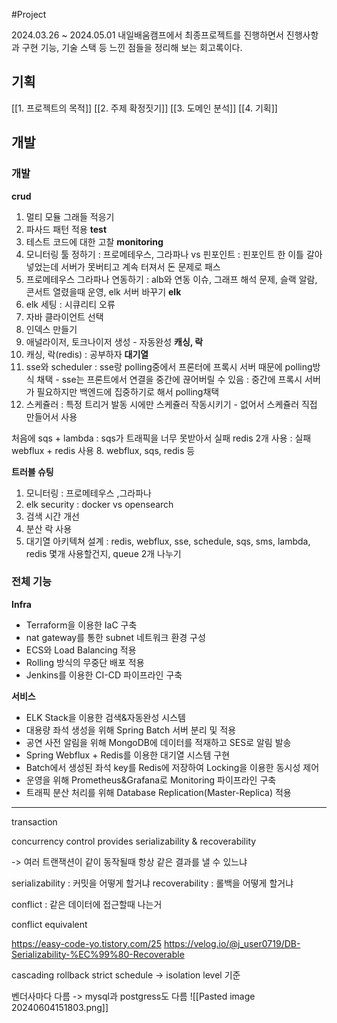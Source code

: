 #Project 

2024.03.26 ~ 2024.05.01 내일배움캠프에서 최종프로젝트를 진행하면서 진행사항과 구현 기능, 기술 스택 등 느낀 점들을 정리해 보는 회고록이다.

## 기획
[[1. 프로젝트의 목적]]
[[2. 주제 확정짓기]]
[[3. 도메인 분석]]
[[4. 기획]]


## 개발
### 개발
**crud**
1. 멀티 모듈 그래들 적응기
2. 파사드 패턴 적용
**test**
1. 테스트 코드에 대한 고찰
**monitoring**
1. 모니터링 툴 정하기 : 프로메테우스, 그라파나 vs 핀포인트 : 핀포인트 한 이틀 갈아넣었는데 서버가 못버티고 계속 터져서 돈 문제로 패스
2. 프로메테우스 그라파나 연동하기 : alb와 연동 이슈, 그래프 해석 문제, 슬랙 알람, 콘서트 열렸을때 운영, elk 서버 바꾸기
**elk**
1. elk 세팅 : 시큐리티 오류
2. 자바 클라이언트 선택
3. 인덱스 만들기
4. 애널라이저, 토크나이저 생성 - 자동완성
**캐싱, 락**
1. 캐싱, 락(redis) : 공부하자
**대기열**
1. sse와 scheduler : sse랑 polling중에서 프론터에 프록시 서버 때문에 polling방식 채택 - sse는 프론트에서 연결을 중간에 끊어버릴 수 있음 : 중간에 프록시 서버가 필요하지만 백엔드에 집중하기로 해서 polling채택
2. 스케쥴러 : 특정 트리거 발동 시에만 스케쥴러 작동시키기 - 없어서 스케쥴러 직접 만들어서 사용

처음에 sqs + lambda : sqs가 트래픽을 너무 못받아서 실패
redis 2개 사용 : 실패
webflux + redis 사용
8. webflux, sqs, redis 등

**트러블 슈팅**
1. 모니터링 : 프로메테우스 ,그라파나
2. elk security : docker vs opensearch
3. 검색 시간 개선
4. 분산 락 사용
5. 대기열 아키텍쳐 설계 : redis, webflux, sse, schedule, sqs, sms, lambda, redis 몇개 사용할건지, queue 2개 나누기

### **전체 기능**

**Infra**

- Terraform을 이용한 IaC 구축
- nat gateway를 통한 subnet 네트워크 환경 구성
- ECS와 Load Balancing 적용
- Rolling 방식의 무중단 배포 적용
- Jenkins를 이용한 CI-CD 파이프라인 구축

**서비스**

- ELK Stack을 이용한 검색&자동완성 시스템
- 대용량 좌석 생성을 위해 Spring Batch 서버 분리 및 적용
- 공연 사전 알림을 위해 MongoDB에 데이터를 적재하고 SES로 알림 발송
- Spring Webflux + Redis를 이용한 대기열 시스템 구현
- Batch에서 생성된 좌석 key를 Redis에 저장하여 Locking을 이용한 동시성 제어
- 운영을 위해 Prometheus&Grafana로 Monitoring 파이프라인 구축
- 트래픽 분산 처리를 위해 Database Replication(Master-Replica) 적용


---

transaction

concurrency control provides serializability & recoverability

-> 여러 트랜잭션이 같이 동작될때 항상 같은 결과를 낼 수 있느냐

serializability : 커밋을 어떻게 할거냐
recoverability : 롤백을 어떻게 할거냐

conflict : 같은 데이터에 접근할때 나는거

conflict equivalent

https://easy-code-yo.tistory.com/25
https://velog.io/@j_user0719/DB-Serializability-%EC%99%80-Recoverable

cascading rollback
strict schedule
-> isolation level 기준

벤더사마다 다름 -> mysql과 postgress도 다름
![[Pasted image 20240604151803.png]]
